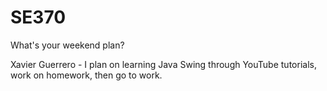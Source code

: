 # SE370

What's your weekend plan?

Xavier Guerrero - I plan on learning Java Swing through YouTube tutorials, work on homework, then go to work.
